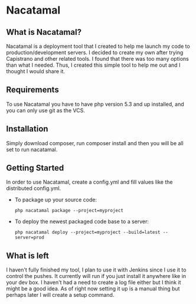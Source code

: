 Nacatamal
=========

What is Nacatamal?
------------------

Nacatamal is a deployment tool that I created to help me launch my code to production/development servers. I decided to 
create my own after trying Capistrano and other related tools. I found that there was too many options than what
I needed. Thus, I created this simple tool to help me out and I thought I would share it.

Requirements
------------

To use Nacatamal you have to have php version 5.3 and up installed, and you can only use git as the VCS.

Installation
------------

Simply download composer, run composer install and then you will be all set to run nacatamal.

Getting Started
----------------

In order to use Nacatamal, create a config.yml and fill values like the distributed config.yml.

*   To package up your source code:

        php nacatamal package --project=myproject

*   To deploy the newest packaged code base to a server:

        php nacatamal deploy --project=myproject --build=latest --server=prod

What is left
-------------

I haven't fully finished my tool, I plan to use it with Jenkins since I use it to control the pushes. It currently
will run if you just install it anywhere like in your dev box. I haven't had a need to create a log file either but
I think it might be a good idea. As of right now setting it up is a manual thing but perhaps later I will create a setup
command.
